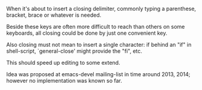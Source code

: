 When it's about to insert a closing delimiter, commonly typing a
parenthese, bracket, brace or whatever is needed.

Beside these keys are often more difficult to reach than others on
some keyboards, all closing could be done by just one convenient key.

Also closing must not mean to insert a single character: if behind an
"if" in shell-script, `general-close' might provide the "fi", etc.

This should speed up editing to some extend.

Idea was proposed at emacs-devel mailing-list in time around 2013,
2014; however no implementation was known so far.
